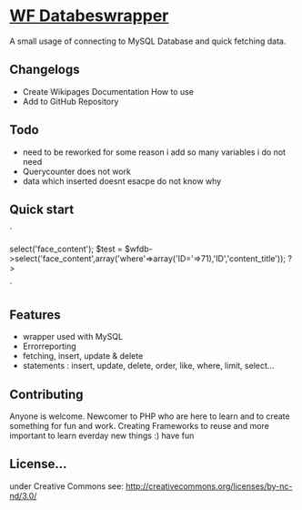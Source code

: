 # [WF Databeswrapper](http://webfacer.com)

A small usage of connecting to MySQL Database and quick fetching data.


## Changelogs

* Create Wikipages Documentation How to use
* Add to GitHub Repository


## Todo

* need to be reworked for some reason i add so many variables i do not need
* Querycounter does not work
* data which inserted doesnt esacpe do not know why


## Quick start

`
<?php				
$wfdb = WF_DB::connect();
			
$query = $wfdb->select('face_content');
$test = $wfdb->select('face_content',array('where'=>array('ID='=>71),'ID','content_title'));
?>
`
## Features

* wrapper used with MySQL
* Errorreporting
* fetching, insert, update & delete
* statements : insert, update, delete, order, like, where, limit, select...


## Contributing

Anyone is welcome. Newcomer to PHP who are here to learn and to create something for fun and work. Creating Frameworks to reuse and more important to learn everday new things :) have fun


## License...

under Creative Commons see: http://creativecommons.org/licenses/by-nc-nd/3.0/